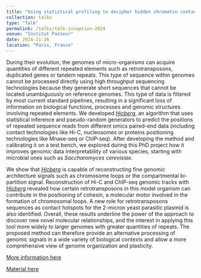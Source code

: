```yaml
---
title: "Using statistical profiling to decipher hidden chromatin contacts resulting from repeated sequences"
collection: talks
type: "Talk"
permalink: /talks/talk-inception-2024
venue: "Institut Pasteur"
date: 2024-11-26
location: "Paris, France"
---
```

During their evolution, the genomes of micro-organisms can acquire quantities of different repeated elements such as retrotransposons, duplicated genes or tandem repeats. This type of sequence within genomes cannot be processed directly using high throughput sequencing technologies because they generate short sequences that cannot be located unambiguously on reference genomes. This type of data is filtered by most current standard pipelines, resulting in a significant loss of information on biological functions, processes and genomic structures involving repeated elements. We developed [*Hicberg*](https://github.com/sebgra/hicberg), an algorithm that uses statistical inference and pseudo-random generators to predict the positions of repeated sequence reads from different omics paired-end data (including contact technologies like Hi-C, nucleosomes or proteins positioning technologies like Mnase-seq or ChIP-seq). After developing the method and calibrating it on a test bench, we explored during this PhD project how it improves genomic data interpretability of various species, starting with microbial ones such as *Saccharomyces cerevisiae*. 

We show that [*Hicberg*](https://github.com/sebgra/hicberg) is capable of reconstructing fine genomic architecture signals such as chromosome loops or the compartmental bi-partition signal. Reconstruction of Hi-C and ChIP-seq genomic tracks with [*Hicberg*](https://github.com/sebgra/hicberg) revealed how certain retrotransposons in this model organism can contribute in the positioning of cohesin, a molecular motor involved in the formation of chromosomal loops. A new role for retrotransposons sequences as contact hotspots for the 2-micron yeast parasitic plasmid is also identified. Overall, these results underline the power of the approach to discover new novel molecular relationships, and the interest in applying this tool more widely to larger genomes with greater quantities of repeats. The proposed method can therefore provide an alternative processing of genomic signals in a wide variety of biological contexts and allow a more comprehensive view of genome organization and plasticity.

[More information here](https://www.inception-program.fr/events-trainings/inception-symposium-2024)

[Material here](../files/Inception_26_11_2024_slides.pdf)


